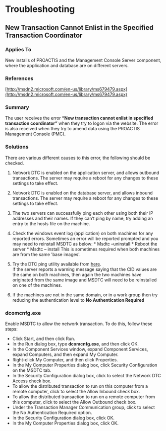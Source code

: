 # Troubleshooting

## New Transaction Cannot Enlist in the Specified Transaction Coordinator 

###  Applies To 
New installs of PROACTIS and the Management Console Server component, where the application and database are on different servers.  

### References 
[http://msdn2.microsoft.com/en-us/library/ms679479.aspx](http://msdn2.microsoft.com/en-us/library/ms679479.aspx)

### Summary 
The user receives the error **“New transaction cannot enlist in specified transaction coordinator”** when they try to logon via the website.  The error is also received when they try to amend data using the PROACTIS Management Console (PMC). 

### Solutions 
There are various different causes to this error, the following should be checked. 
1.    Network DTC is enabled on the application server, and allows outbound transactions. The server may require a reboot for any changes to these settings to take effect. 
2.    Network DTC is enabled on the database server, and allows inbound transactions. The server may require a reboot for any changes to these settings to take effect. 
3.    The two servers can successfully ping each other using both their IP addresses and their names.  If they can’t ping by name, try adding an entry to the hosts file on the machine. 
4.    Check the windows event log (application) on both machines for any reported errors.  Sometimes an error will be reported prompted and you may need to reinstall MSDTC as below: 
    * Msdtc –uninstall 
    * Reboot the server 
    * Msdtc – install 
  This is sometimes required when both machines are from the same 'base images'. 

5.    Try the DTC ping utility available from [here](https://support.microsoft.com/en-gb/help/918331/how-to-troubleshoot-connectivity-issues-in-ms-dtc-by-using-the-dtcping).  
If the server reports a warning message saying that the CID values are the same on both machines, then again the two machines have originated from the same image and MSDTC will need to be reinstalled on one of the machines.
  
6.    If the machines are not in the same domain, or in a work group then try reducing the authentication level to **No Authentication Required**


### dcomcnfg.exe
Enable MSDTC to allow the network transaction. To do this, follow these steps: 
* Click Start, and then click Run. 
* In the Run dialog box, type **dcomcnfg.exe**, and then click OK. 
* In the Component Services window, expand Component Services, expand Computers, and then expand My Computer. 
* Right-click My Computer, and then click Properties. 
* In the My Computer Properties dialog box, click Security Configuration on the MSDTC tab.
* In the Security Configuration dialog box, click to select the Network DTC Access check box. 
* To allow the distributed transaction to run on this computer from a remote computer, click to select the Allow Inbound check box. 
* To allow the distributed transaction to run on a remote computer from this computer, click to select the Allow Outbound check box. 
* Under the Transaction Manager Communication group, click to select the No Authentication Required option. 
* In the Security Configuration dialog box, click OK. 
* In the My Computer Properties dialog box, click OK. 

